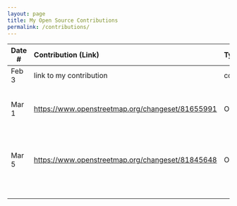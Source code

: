 ```yaml
---
layout: page
title: My Open Source Contributions
permalink: /contributions/
---
```


<!--
Type of the contribution should be "Wikipedia edit", "OpenStreet Map feature", "Documentation", "Course website", "Blog",
"Browse Add-on", etc.

The description should include a brief summary of what you did.

Replace the first row with your own contribution. 

-->





| Date #       | Contribution (Link)  | Type  | Description |
|---|:---|:---|:---|
| Feb 3   | link to my contribution    | course website    |   I fixed a broken link.    |
| Mar 1   | https://www.openstreetmap.org/changeset/81655991 | OpenStreetMap | Added a bank and a restaurant in Flushing, NY. |
| Mar 5   | https://www.openstreetmap.org/changeset/81845648 | OpenStreetMap | Added a restaurant and supermarket in Flushing, NY. |
|     |     |     |      |
|     |     |     |      |
|     |     |     |      |
|     |     |     |      |
